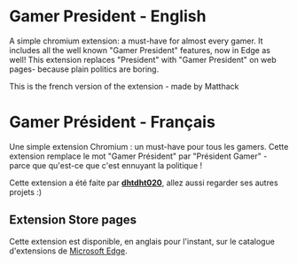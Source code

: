 # Gamer President - English

A simple chromium extension: a must-have for almost every gamer. It includes all the well known "Gamer President" features, now in Edge as well! This extension replaces "President" with "Gamer President" on web pages- because plain politics are boring.

This is the french version of the extension - made by Matthack

# Gamer Président - Français

Une simple extension Chromium : un must-have pour tous les gamers. Cette extension remplace le mot "Gamer Président" par "Président Gamer" - parce que qu'est-ce que c'est ennuyant la politique !

Cette extension a été faite par [**dhtdht020**](https://github.com/dhtdht020), allez aussi regarder ses autres projets :)

## Extension Store pages
Cette extension est disponible, en anglais pour l'instant, sur le catalogue d'extensions de [Microsoft Edge](https://microsoftedge.microsoft.com/addons/detail/mflbobcghfnjifgemfdcanojeikjelgg).
